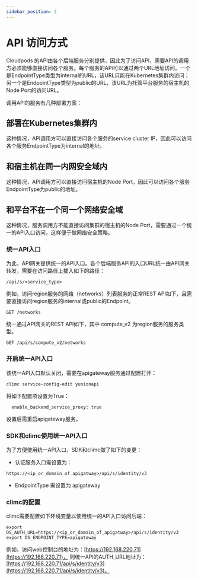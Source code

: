 ```yaml
---
sidebar_position: 2
---
```


# API 访问方式

Cloudpods 的API由各个后端服务分别提供，因此为了访问API，需要API的调用方必须能够直接访问各个服务。每个服务的APi可以通过两个URL地址访问。一个是EndpointType类型为internal的URL，该URL只能在Kubernetes集群内访问；另一个是EndpointType类型为public的URL，该URL为托管平台服务的宿主机的Node Port的访问URL。

调用API的服务有几种部署方案：

## 部署在Kubernetes集群内

这种情况，API调用方可以直接访问各个服务的service cluster IP，因此可以访问各个服务EndpointType为internal的地址。

## 和宿主机在同一内网安全域内

这种情况，API调用方可以直接访问宿主机的Node Port，因此可以访问各个服务EndpointType为public的地址。

## 和平台不在一个同一个网络安全域

这种情况，服务调用方不能直接访问集群的宿主机的Node Port，需要通过一个统一的API入口访问，这样便于做网络安全策略。

### 统一API入口

为此，API网关提供统一的API入口。各个后端服务API的入口URL统一由API网关转发，需要在访问路径上插入如下的路径：

```
/api/s/<service_type>
```

例如，访问region服务的网络（networks）列表服务的正常REST API如下，且需要直接访问region服务的internal或public的Endpoint。

```
GET /networks
```

统一通过API网关的REST API如下，其中 compute_v2 为region服务的服务类型。

```
GET /api/s/compute_v2/networks
```

### 开启统一API入口

该统一API入口默认关闭，需要在apigateway服务通过配置打开：

```
climc service-config-edit yunionapi
```

将如下配置项设置为True：

```
  enable_backend_service_proxy: true
```

设置后需重启apigateway服务。

### SDK和climc使用统一API入口

为了方便使用统一API入口，SDK和climc做了如下的变更：

* 认证服务入口需设置为：

```
https://<ip_or_domain_of_apigatway>/api/s/identity/v3
```

* EndpointType 需设置为 apigateway

### climc的配置

climc需要配置如下环境变量以使用统一的API入口访问后端：

```
export OS_AUTH_URL=https://<ip_or_domain_of_apigatway>/api/s/identity/v3
export OS_ENDPOINT_TYPE=apigateway
```

例如，访问web控制台的地址为：[https://192.168.220.71](https://192.168.220.71)， 则统一API的AUTH_URL地址为：[https://192.168.220.71/api/s/identity/v3](https://192.168.220.71/api/s/identity/v3)。
